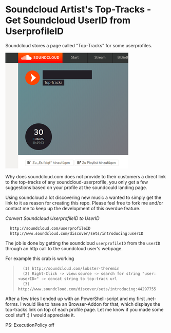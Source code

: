 
# Soundcloud Artist's Top-Tracks - Get Soundcloud UserID from UserprofileID
Soundcloud stores a page called "Top-Tracks" for some userprofiles.

![](toptracks.PNG)

Why does soundcloud.com does not provide to their customers a direct link to the top-tracks of any soundcloud-userprofile, you only get a few suggestions based on your profile at the soundcould landing page. 

Using soundcloud a lot discovering new music a wanted to simply get the link to it as reason for creating this repo. Please feel free to fork me and/or contact me to keep up the development of this overdue feature.

*Convert Soundcloud UserprofileID to UserID*

      http://soundcloud.com/userprofileID
      http://www.soundcloud.com/discover/sets/introducing:userID

The job is done by getting the soundcloud `userprofileID` from the `userID` through an http call to the soundcloud user's webpage.
      
  For example this crab is working

>       (1) http://soundcloud.com/lobster-theremin
>       (2) Right-Click -> view:source -> search for string "user:<userID>" -> concat string to top-track url
>       (3) http://www.soundcloud.com/discover/sets/introducing:44297755

After a few tries I ended up with an PowerShell-script and my first .net-forms. 
I would like to have an Browser-Addon for that, which displays the top-tracks link on top of each profile page. Let me know if you made some cool stuff :) I would appreciate it.

PS: ExecutionPolicy off

[toptracks.PNG]:data:image/png;base64,iVBORw0KGgoAAAANSUhEUgAAAn0AAAJXCAYAAADmROKdAAAAAXNSR0IArs4c6QAAAARnQU1BAACxjwv8YQUAAAAJcEhZcwAAEnQAABJ0Ad5mH3gAAP+lSURBVHhe7L0JuG1HWeZvO7Z2tyLOigJBbFu7aUVRZpAxCYQhEAZlhgwEEqYAxgAJgdxzCSQhISDIIJMQRGaV4ASNAiJTHJgUWtQoKCLEoRP+6Kn/+32r3lpVX32r9lp773tzbm6d53mfd/9qrbXPPnufk
